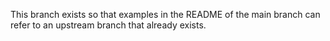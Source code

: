 This branch exists so that examples in the README
of the main branch can refer to an upstream branch
that already exists.